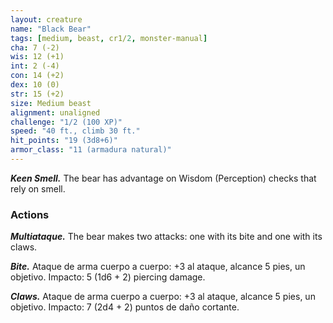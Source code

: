 ```yaml
---
layout: creature
name: "Black Bear"
tags: [medium, beast, cr1/2, monster-manual]
cha: 7 (-2)
wis: 12 (+1)
int: 2 (-4)
con: 14 (+2)
dex: 10 (0)
str: 15 (+2)
size: Medium beast
alignment: unaligned
challenge: "1/2 (100 XP)"
speed: "40 ft., climb 30 ft."
hit_points: "19 (3d8+6)"
armor_class: "11 (armadura natural)"
---
```


***Keen Smell.*** The bear has advantage on Wisdom (Perception) checks that rely on smell.

### Actions

***Multiataque.*** The bear makes two attacks: one with its bite and one with its claws.

***Bite.*** Ataque de arma cuerpo a cuerpo: +3 al ataque, alcance 5 pies, un objetivo. Impacto: 5 (1d6 + 2) piercing damage.

***Claws.*** Ataque de arma cuerpo a cuerpo: +3 al ataque, alcance 5 pies, un objetivo. Impacto: 7 (2d4 + 2) puntos de daño cortante.